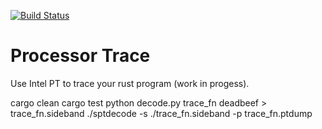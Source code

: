 [![Build Status](https://travis-ci.org/gz/processor-trace.svg?branch=master)](https://travis-ci.org/gz/processor-trace)

# Processor Trace

Use Intel PT to trace your rust program (work in progess).

cargo clean
cargo test
python decode.py trace_fn deadbeef > trace_fn.sideband
./sptdecode -s ./trace_fn.sideband -p trace_fn.ptdump
